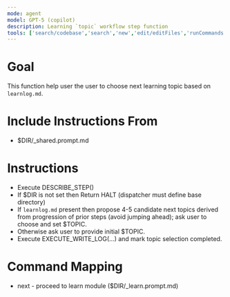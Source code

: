 ```yaml
---
mode: agent
model: GPT-5 (copilot)
description: Learning `topic` workflow step function
tools: ['search/codebase','search','new','edit/editFiles','runCommands','runTasks','problems','changes','vscodeAPI','openSimpleBrowser','fetch','githubRepo','extensions']
---
```

<!-- Conforms to LPP_SPEC v1.0.2 (.github/prompts/LPP_SPEC.md) -->

# Goal
This function help user the user to choose next learning topic based on `learnlog.md`.

# Include Instructions From
- $DIR/_shared.prompt.md

# Instructions
- Execute DESCRIBE_STEP()
- If $DIR is not set then Return HALT (dispatcher must define base directory)
- If `learnlog.md` present then propose 4-5 candidate next topics derived from progression of prior steps (avoid jumping ahead); ask user to choose and set $TOPIC.
- Otherwise ask user to provide initial $TOPIC.
- Execute EXECUTE_WRITE_LOG(...) and mark topic selection completed.

# Command Mapping
- next - proceed to learn module ($DIR/_learn.prompt.md)